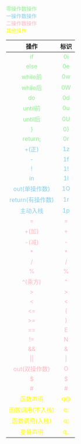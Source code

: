 <style>
.零{color:lightgreen}
.一{color:skyblue}
.二{color:lightpink}
.其他{color:yellow}
</style>
<span class="零">零操作数操作</span><br>
<span class="一">一操作数操作</span><br>
<span class="二">二操作数操作</span><br>
<span class="其他">其他操作</span>

|操作|标识|
| :-: | :-: |
|<span class="零">if</span>|<span class="零">0i</span>|
|<span class="零">else</span>|<span class="零">0e</span>|
|<span class="零">while前</span>|<span class="零">0w</span>|
|<span class="零">while后</span>|<span class="零">0W</span>|
|<span class="零">do</span>|<span class="零">0d</span>|
|<span class="零">until前</span>|<span class="零">0u</span>|
|<span class="零">until后</span>|<span class="零">0U</span>|
|<span class="零">}</span>|<span class="零">0}</span>|
|<span class="零">return;</span>|<span class="零">0r</span>|
|<span class="一">+(正)</span>|<span class="一">1z</span>|
|<span class="一">-</span>|<span class="一">1f</span>|
|<span class="一">!</span>|<span class="一">1!</span>|
|<span class="一">in</span>|<span class="一">1I</span>|
|<span class="一">out(单操作数)</span>|<span class="一">1O</span>|
|<span class="一">return(有操作数)</span>|<span class="一">1r</span>|
|<span class="一">主动入栈</span>|<span class="一">1p</span>|
|<span class="二">=</span>|<span class="二">=</span>|
|<span class="二">+(加)</span>|<span class="二">+</span>|
|<span class="二">-(减)</span>|<span class="二">-</span>|
|<span class="二">\*</span>|<span class="二">\*</span>|
|<span class="二">/</span>|<span class="二">/</span>|
|<span class="二">%</span>|<span class="二">%</span>|
|<span class="二">^(乘方)</span>|<span class="二">^</span>|
|<span class="二">></span>|<span class="二">></span>|
|<span class="二"><</span>|<span class="二"><</span>|
|<span class="二"><=</span>|<span class="二">(</span>|
|<span class="二">>=</span>|<span class="二">)</span>|
|<span class="二">==</span>|<span class="二">E</span>|
|<span class="二">!=</span>|<span class="二">N</span>|
|<span class="二">&&</span>|<span class="二">&</span>|
|<span class="二">\|\|</span>|<span class="二">\|</span>|
|<span class="二">out(双操作数)</span>|<span class="二">O</span></span>|
|<span class="二">$</span>|<span class="二">$</span></span>|
|<span class="二">#</span>|<span class="二">#</span></span>|
|<span class="其他">函数声明</span>|<span class="其他">q@</span>|
|<span class="其他">函数调用(不入栈)</span>|<span class="其他">q:</span>|
|<span class="其他">函数调用(入栈)</span>|<span class="其他">q;</span>|
|<span class="其他">变量声明</span>|<span class="其他">q_</span>|